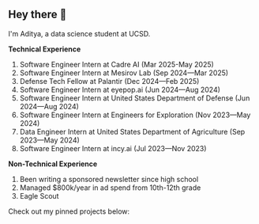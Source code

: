 ## Hey there 👋

I'm Aditya, a data science student at UCSD.


**Technical Experience**
1. Software Engineer Intern at Cadre AI (Mar 2025-May 2025)
2. Software Engineer Intern at Mesirov Lab (Sep 2024—Mar 2025)
3. Defense Tech Fellow at Palantir (Dec 2024—Feb 2025)
4. Software Engineer Intern at eyepop.ai (Jun 2024—Aug 2024)
5. Software Engineer Intern at United States Department of Defense (Jun 2024—Aug 2024)
6. Software Engineer Intern at Engineers for Exploration (Nov 2023—May 2024)
7. Data Engineer Intern at United States Department of Agriculture (Sep 2023—May 2024)
8. Software Engineer Intern at incy.ai (Jul 2023—Nov 2023)

**Non-Technical Experience**
1. Been writing a sponsored newsletter since high school
2. Managed $800k/year in ad spend from 10th-12th grade
3. Eagle Scout

Check out my pinned projects below:
